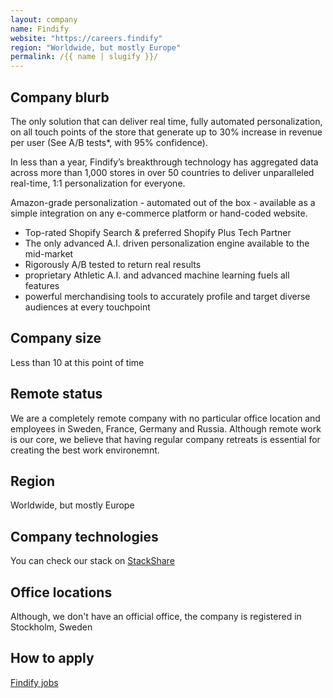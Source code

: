 ```yaml
---
layout: company
name: Findify
website: "https://careers.findify"
region: "Worldwide, but mostly Europe"
permalink: /{{ name | slugify }}/
---
```


## Company blurb

The only solution that can deliver real time, fully automated personalization, on all touch points of the store that generate up to 30% increase in revenue per user (See A/B tests*, with 95% confidence).

In less than a year, Findify’s breakthrough technology has aggregated data across more than 1,000 stores in over 50 countries to deliver unparalleled real-time, 1:1 personalization for everyone. 
 
Amazon-grade personalization - automated out of the box - available as a simple integration on any e-commerce platform or hand-coded website. 
 
- Top-rated Shopify Search & preferred Shopify Plus Tech Partner
- The only advanced A.I. driven personalization engine available to the mid-market
- Rigorously A/B tested to return real results
- proprietary Athletic A.I. and advanced machine learning fuels all features 
- powerful merchandising tools to accurately profile and target diverse audiences at every touchpoint

## Company size

Less than 10 at this point of time

## Remote status

We are a completely remote company with no particular office location and employees in Sweden, France, Germany and Russia. Although remote work is our core, we believe that having regular company retreats is essential for creating the best work environemnt.

## Region

Worldwide, but mostly Europe

## Company technologies

You can check our stack on [StackShare](https://stackshare.io/findify)

## Office locations

Although, we don't have an official office, the company is registered in Stockholm, Sweden

## How to apply

[Findify jobs](https://careers.findify.io)